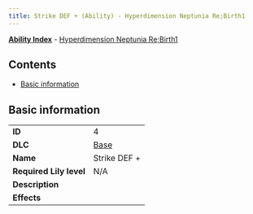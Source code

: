 ```yaml
---
title: Strike DEF + (Ability) - Hyperdimension Neptunia Re;Birth1
---
```


[**Ability Index**](/neptunia/rb1/ability/index.html) - [Hyperdimension Neptunia Re;Birth1](/neptunia/rb1)

## Contents

- [Basic information](#basic-information)

## Basic information

|   |   |
| -- | -- |
| **ID** | 4
**DLC** | [Base](/neptunia/rb1/dlc/1-base.html)
**Name** | Strike DEF +
**Required Lily level** | N/A
**Description** | 
**Effects** |  |
